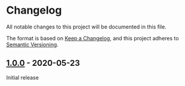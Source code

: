 # Changelog
All notable changes to this project will be documented in this file.

The format is based on [Keep a Changelog](https://keepachangelog.com/en/1.0.0/),
and this project adheres to [Semantic Versioning](https://semver.org/spec/v2.0.0.html).

## [1.0.0] - 2020-05-23

Initial release

[Unreleased]: https://github.com/kkomelin/tailwindcss-counter/compare/v1.0.0...HEAD
[1.0.0]: https://github.com/kkomelin/tailwindcss-counter/releases/tag/v1.0.0
